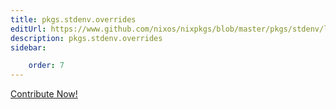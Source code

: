 ```yaml
---
title: pkgs.stdenv.overrides
editUrl: https://www.github.com/nixos/nixpkgs/blob/master/pkgs/stdenv/linux/default.nix#L657C19
description: pkgs.stdenv.overrides
sidebar:

    order: 7
---
```


<a href="https://www.github.com/nixos/nixpkgs/blob/master/pkgs/stdenv/linux/default.nix#L657C19">Contribute Now!</a>




